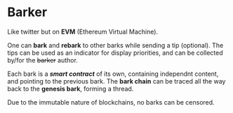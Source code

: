 # Barker
Like twitter but on **EVM** (Ethereum Virtual Machine).

One can **bark** and **rebark** to other barks while sending a tip (optional). The tips can be used as an indicator for display priorities, and can be collected by/for the ~~barker~~ author.

Each bark is a ***smart contract*** of its own, containing independnt content, and pointing to the previous bark. The **bark chain** can be traced all the way back to the **genesis bark**, forming a thread.

Due to the immutable nature of blockchains, no barks can be censored.
